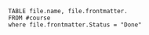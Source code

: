 ```dataview
TABLE file.name, file.frontmatter.
FROM #course 
where file.frontmatter.Status = "Done"
```


